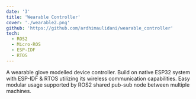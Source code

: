 ```yaml
---
date: '3'
title: 'Wearable Controller'
cover: './wearable2.png'
github: 'https://github.com/ardhimaulidani/wearable_controller'
tech:
  - ROS2
  - Micro-ROS
  - ESP-IDF
  - RTOS
---
```


A wearable glove modelled device controller. Build on native ESP32 system with ESP-IDF &amp; RTOS utilizing its wireless communication capabilities. Easy modular usage supported by ROS2 shared pub-sub node between multiple machines.
